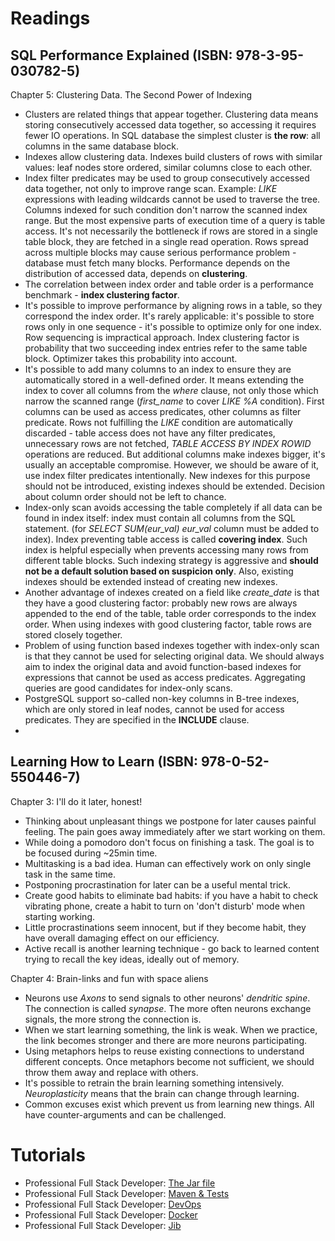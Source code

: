 # Readings

## SQL Performance Explained (ISBN: 978-3-95-030782-5)

Chapter 5: Clustering Data. The Second Power of Indexing

- Clusters are related things that appear together. Clustering data means storing consecutively accessed data together,
  so accessing it requires fewer IO operations. In SQL database the simplest cluster is __the row__: all columns in the
  same database block.
- Indexes allow clustering data. Indexes build clusters of rows with similar values: leaf nodes store ordered, similar
  columns close to each other.
- Index filter predicates may be used to group consecutively accessed data together, not only to improve range scan.
  Example: _LIKE_ expressions with leading wildcards cannot be used to traverse the tree. Columns indexed for such
  condition don't narrow the scanned index range. But the most expensive parts of execution time of a query is table
  access. It's not necessarily the bottleneck if rows are stored in a single table block, they are fetched in a single
  read operation. Rows spread across multiple blocks may cause serious performance problem - database must fetch many
  blocks. Performance depends on the distribution of accessed data, depends on __clustering__.
- The correlation between index order and table order is a performance benchmark - __index clustering factor__.
- It's possible to improve performance by aligning rows in a table, so they correspond the index order. It's rarely
  applicable: it's possible to store rows only in one sequence - it's possible to optimize only for one index. Row
  sequencing is impractical approach. Index clustering factor is probability that two succeeding index entries refer to
  the same table block. Optimizer takes this probability into account.
- It's possible to add many columns to an index to ensure they are automatically stored in a well-defined order. It
  means extending the index to cover all columns from the _where_ clause, not only those which narrow the scanned
  range (_first_name_ to cover _LIKE %A_ condition). First columns can be used as access predicates, other columns as
  filter predicate. Rows not fulfilling the _LIKE_ condition are automatically discarded - table access does not have
  any filter predicates, unnecessary rows are not fetched, _TABLE ACCESS BY INDEX ROWID_ operations are reduced. But
  additional columns make indexes bigger, it's usually an acceptable compromise. However, we should be aware of it, use
  index filter predicates intentionally. New indexes for this purpose should not be introduced, existing indexes should
  be extended. Decision about column order should not be left to chance.
- Index-only scan avoids accessing the table completely if all data can be found in index itself: index must contain all
  columns from the SQL statement. (for _SELECT SUM(eur_val)_ _eur_val_ column must be added to index). Index preventing
  table access is called __covering index__. Such index is helpful especially when prevents accessing many rows from
  different table blocks. Such indexing strategy is aggressive and __should not be a default solution based on suspicion
  only__. Also, existing indexes should be extended instead of creating new indexes.
- Another advantage of indexes created on a field like _create_date_ is that they have a good clustering factor:
  probably new rows are always appended to the end of the table, table order corresponds to the index order. When using
  indexes with good clustering factor, table rows are stored closely together.
- Problem of using function based indexes together with index-only scan is that they cannot be used for selecting
  original data. We should always aim to index the original data and avoid function-based indexes for expressions that
  cannot be used as access predicates. Aggregating queries are good candidates for index-only scans.
- PostgreSQL support so-called non-key columns in B-tree indexes, which are only stored in leaf nodes, cannot be used
  for access predicates. They are specified in the __INCLUDE__ clause.
- 

## Learning How to Learn (ISBN: 978-0-52-550446-7)

Chapter 3: I'll do it later, honest!

- Thinking about unpleasant things we postpone for later causes painful feeling. The pain goes away immediately after we
  start working on them.
- While doing a pomodoro don't focus on finishing a task. The goal is to be focused during ~25min time.
- Multitasking is a bad idea. Human can effectively work on only single task in the same time.
- Postponing procrastination for later can be a useful mental trick.
- Create good habits to eliminate bad habits: if you have a habit to check vibrating phone, create a habit to turn on
  'don't disturb' mode when starting working.
- Little procrastinations seem innocent, but if they become habit, they have overall damaging effect on our efficiency.
- Active recall is another learning technique - go back to learned content trying to recall the key ideas, ideally out
  of memory.

Chapter 4: Brain-links and fun with space aliens

- Neurons use _Axons_ to send signals to other neurons' _dendritic spine_. The connection is called _synapse_. The more
  often neurons exchange signals, the more strong the connection is.
- When we start learning something, the link is weak. When we practice, the link becomes stronger and there are
  more neurons participating.
- Using metaphors helps to reuse existing connections to understand different concepts. Once metaphors become not
  sufficient, we should throw them away and replace with others.
- It's possible to retrain the brain learning something intensively. _Neuroplasticity_ means that the brain can change
  through learning.
- Common excuses exist which prevent us from learning new things. All have counter-arguments and can be challenged.

# Tutorials

- Professional Full Stack Developer: [The Jar file](https://github.com/marcinciapa/tutorials/pull/69)
- Professional Full Stack Developer: [Maven & Tests](https://github.com/marcinciapa/tutorials/pull/70)
- Professional Full Stack Developer: [DevOps](https://github.com/marcinciapa/tutorials/pull/71)
- Professional Full Stack Developer: [Docker](https://github.com/marcinciapa/tutorials/pull/72)
- Professional Full Stack Developer: [Jib](https://github.com/marcinciapa/tutorials/pull/73)
